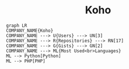 <h1 align="center">Koho</h1>

```mermaid
graph LR
COMPANY_NAME{Koho}
COMPANY_NAME ---> U{Users} ---> UN[3]
COMPANY_NAME ---> R{Repositories} ---> RN[17]
COMPANY_NAME ---> G{Gists} ---> GN[2]
COMPANY_NAME ---> ML{Most Used<br>Languages}
ML --> Python[Python]
ML --> PHP[PHP]
```
